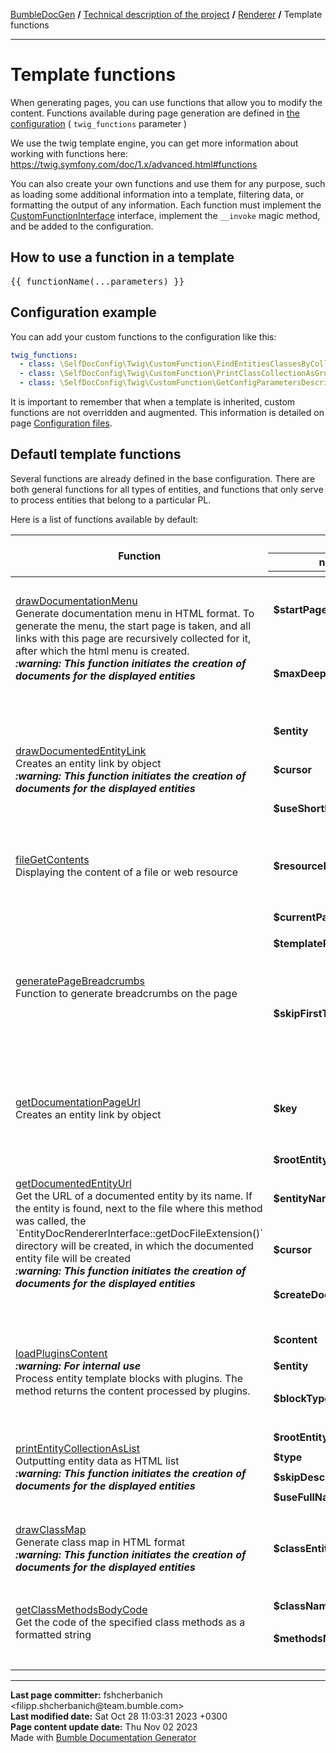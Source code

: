 <embed> <a href="/docs/README.md">BumbleDocGen</a> <b>/</b> <a href="/docs/tech/readme.md">Technical description of the project</a> <b>/</b> <a href="/docs/tech/3.renderer/readme.md">Renderer</a> <b>/</b> Template functions<hr> </embed>

<embed> <h1>Template functions</h1> </embed>

When generating pages, you can use functions that allow you to modify the content.
Functions available during page generation are defined in <a href='/docs/tech/1.configuration/readme.md'>the configuration</a> ( `twig_functions` parameter )

We use the twig template engine, you can get more information about working with functions here: https://twig.symfony.com/doc/1.x/advanced.html#functions

You can also create your own functions and use them for any purpose, such as loading some additional information into a template, filtering data, or formatting the output of any information.
Each function must implement the <a href="/docs/tech/3.renderer/classes/CustomFunctionInterface.md">CustomFunctionInterface</a> interface, implement the `__invoke` magic method, and be added to the configuration.

<embed> <h2>How to use a function in a template</h2> </embed>

<pre>&#123;&#123; functionName(...parameters) &#125;&#125;</pre>

<embed> <h2>Configuration example</h2> </embed>

You can add your custom functions to the configuration like this:

```yaml
twig_functions:
  - class: \SelfDocConfig\Twig\CustomFunction\FindEntitiesClassesByCollectionClassName
  - class: \SelfDocConfig\Twig\CustomFunction\PrintClassCollectionAsGroupedTable
  - class: \SelfDocConfig\Twig\CustomFunction\GetConfigParametersDescription
```

It is important to remember that when a template is inherited, custom functions are not overridden and augmented.
This information is detailed on page <a href="/docs/tech/1.configuration/readme.md">Configuration files</a>.

<embed> <h2>Defautl template functions</h2> </embed>

Several functions are already defined in the base configuration.
There are both general functions for all types of entities, and functions that only serve to process entities that belong to a particular PL.

Here is a list of functions available by default:

<table>
   <thead>
      <tr>
         <th rowspan="3">Function</th>
         <th colspan="3">Parameters</th>
      </tr>
      <tr>
         <th>name</th>
         <th>type</th>
         <th>description</th>
      </tr>
      <tr>
         <th colspan="4"></th>
      </tr>
   </thead>
   <tbody>
                                              <tr>
                                  <td rowspan="3">
                    <a href="/docs/tech/3.renderer/classes/DrawDocumentationMenu.md">drawDocumentationMenu</a><br>
                                        Generate documentation menu in HTML format. To generate the menu, the start page is taken, and all links with this page are recursively collected for it, after which the html menu is created.
                    <br><i><b>:warning: This function initiates the creation of documents for the displayed entities</b></i><br>                 </td>
                                  <td>
                    <b>$startPageKey</b>
                 </td>
                 <td>
                    <i><a href='https://www.php.net/manual/en/language.types.string.php'>string</a> | <a href='https://www.php.net/manual/en/language.types.null.php'>null</a></i>
                 </td>
                 <td>Relative path to the page from which the menu will be generated (only child pages will be taken into account). By default, the main documentation page (readme.md) is used.</td>
              </tr>
                            <tr>
                 <td colspan="3"></td>
              </tr>
                                        <tr>
                                  <td>
                    <b>$maxDeep</b>
                 </td>
                 <td>
                    <i><a href='https://www.php.net/manual/en/language.types.integer.php'>int</a> | <a href='https://www.php.net/manual/en/language.types.null.php'>null</a></i>
                 </td>
                 <td>Maximum parsing depth of documented links starting from the current page. By default, this restriction is disabled.</td>
              </tr>
                                            <tr>
             <td colspan="4">&nbsp;</td>
          </tr>
                                                          <tr>
                                  <td rowspan="5">
                    <a href="/docs/tech/3.renderer/classes/DrawDocumentedEntityLink.md">drawDocumentedEntityLink</a><br>
                                        Creates an entity link by object
                    <br><i><b>:warning: This function initiates the creation of documents for the displayed entities</b></i><br>                 </td>
                                  <td>
                    <b>$entity</b>
                 </td>
                 <td>
                    <i><a href='/docs/tech/3.renderer/classes/RootEntityInterface.md'>RootEntityInterface</a></i>
                 </td>
                 <td>The entity for which we want to get the link</td>
              </tr>
                            <tr>
                 <td colspan="3"></td>
              </tr>
                                        <tr>
                                  <td>
                    <b>$cursor</b>
                 </td>
                 <td>
                    <i><a href='https://www.php.net/manual/en/language.types.string.php'>string</a></i>
                 </td>
                 <td>Reference to an element inside an entity, for example, the name of a function/constant/property</td>
              </tr>
                            <tr>
                 <td colspan="3"></td>
              </tr>
                                        <tr>
                                  <td>
                    <b>$useShortName</b>
                 </td>
                 <td>
                    <i><a href='https://www.php.net/manual/en/language.types.boolean.php'>bool</a></i>
                 </td>
                 <td>Use the full or short entity name in the link</td>
              </tr>
                                            <tr>
             <td colspan="4">&nbsp;</td>
          </tr>
                                                          <tr>
                                  <td rowspan="1">
                    <a href="/docs/tech/3.renderer/classes/FileGetContents.md">fileGetContents</a><br>
                                        Displaying the content of a file or web resource
                                     </td>
                                  <td>
                    <b>$resourceName</b>
                 </td>
                 <td>
                    <i><a href='https://www.php.net/manual/en/language.types.string.php'>string</a></i>
                 </td>
                 <td>Resource name, url or path to the resource. The path can contain shortcodes with parameters from the configuration (%param_name%)</td>
              </tr>
                                            <tr>
             <td colspan="4">&nbsp;</td>
          </tr>
                                                          <tr>
                                  <td rowspan="5">
                    <a href="/docs/tech/3.renderer/classes/GeneratePageBreadcrumbs.md">generatePageBreadcrumbs</a><br>
                                        Function to generate breadcrumbs on the page
                                     </td>
                                  <td>
                    <b>$currentPageTitle</b>
                 </td>
                 <td>
                    <i><a href='https://www.php.net/manual/en/language.types.string.php'>string</a></i>
                 </td>
                 <td>Title of the current page</td>
              </tr>
                            <tr>
                 <td colspan="3"></td>
              </tr>
                                        <tr>
                                  <td>
                    <b>$templatePath</b>
                 </td>
                 <td>
                    <i><a href='https://www.php.net/manual/en/language.types.string.php'>string</a></i>
                 </td>
                 <td>Path to the template from which the breadcrumbs will be generated</td>
              </tr>
                            <tr>
                 <td colspan="3"></td>
              </tr>
                                        <tr>
                                  <td>
                    <b>$skipFirstTemplatePage</b>
                 </td>
                 <td>
                    <i><a href='https://www.php.net/manual/en/language.types.boolean.php'>bool</a></i>
                 </td>
                 <td>If set to true, the page from which parsing starts will not participate in the formation of breadcrumbs This option is useful when working with the _self value in a template, as it returns the full path to the current template, and the reference to it in breadcrumbs should not be clickable.</td>
              </tr>
                                            <tr>
             <td colspan="4">&nbsp;</td>
          </tr>
                                                          <tr>
                                  <td rowspan="1">
                    <a href="/docs/tech/3.renderer/classes/GetDocumentationPageUrl.md">getDocumentationPageUrl</a><br>
                                        Creates an entity link by object
                                     </td>
                                  <td>
                    <b>$key</b>
                 </td>
                 <td>
                    <i><a href='https://www.php.net/manual/en/language.types.string.php'>string</a></i>
                 </td>
                 <td>The key by which to look up the URL of the page. Can be the title of a page, a path to a template, or a generated document</td>
              </tr>
                                            <tr>
             <td colspan="4">&nbsp;</td>
          </tr>
                                                          <tr>
                                  <td rowspan="7">
                    <a href="/docs/tech/3.renderer/classes/GetDocumentedEntityUrl.md">getDocumentedEntityUrl</a><br>
                                        Get the URL of a documented entity by its name. If the entity is found, next to the file where this method was called, the `EntityDocRendererInterface::getDocFileExtension()` directory will be created, in which the documented entity file will be created
                    <br><i><b>:warning: This function initiates the creation of documents for the displayed entities</b></i><br>                 </td>
                                  <td>
                    <b>$rootEntityCollection</b>
                 </td>
                 <td>
                    <i><a href='/docs/tech/3.renderer/classes/RootEntityCollection.md'>RootEntityCollection</a></i>
                 </td>
                 <td>Processed entity collection</td>
              </tr>
                            <tr>
                 <td colspan="3"></td>
              </tr>
                                        <tr>
                                  <td>
                    <b>$entityName</b>
                 </td>
                 <td>
                    <i><a href='https://www.php.net/manual/en/language.types.string.php'>string</a></i>
                 </td>
                 <td>The full name of the entity for which the URL will be retrieved. If the entity is not found, the DEFAULT_URL value will be returned.</td>
              </tr>
                            <tr>
                 <td colspan="3"></td>
              </tr>
                                        <tr>
                                  <td>
                    <b>$cursor</b>
                 </td>
                 <td>
                    <i><a href='https://www.php.net/manual/en/language.types.string.php'>string</a></i>
                 </td>
                 <td>Cursor on the page of the documented entity (for example, the name of a method or property)</td>
              </tr>
                            <tr>
                 <td colspan="3"></td>
              </tr>
                                        <tr>
                                  <td>
                    <b>$createDocument</b>
                 </td>
                 <td>
                    <i><a href='https://www.php.net/manual/en/language.types.boolean.php'>bool</a></i>
                 </td>
                 <td>If true, creates an entity document. Otherwise, just gives a reference to the entity code</td>
              </tr>
                                            <tr>
             <td colspan="4">&nbsp;</td>
          </tr>
                                                          <tr>
                                  <td rowspan="5">
                    <a href="/docs/tech/3.renderer/classes/LoadPluginsContent.md">loadPluginsContent</a><br>
                    <i><b>:warning: For internal use</b></i><br>                    Process entity template blocks with plugins. The method returns the content processed by plugins.
                                     </td>
                                  <td>
                    <b>$content</b>
                 </td>
                 <td>
                    <i><a href='https://www.php.net/manual/en/language.types.string.php'>string</a></i>
                 </td>
                 <td>Content to be processed by plugins</td>
              </tr>
                            <tr>
                 <td colspan="3"></td>
              </tr>
                                        <tr>
                                  <td>
                    <b>$entity</b>
                 </td>
                 <td>
                    <i><a href='/docs/tech/3.renderer/classes/RootEntityInterface.md'>RootEntityInterface</a></i>
                 </td>
                 <td>The entity for which we process the content block</td>
              </tr>
                            <tr>
                 <td colspan="3"></td>
              </tr>
                                        <tr>
                                  <td>
                    <b>$blockType</b>
                 </td>
                 <td>
                    <i><a href='https://www.php.net/manual/en/language.types.string.php'>string</a></i>
                 </td>
                 <td>Content block type. @see BaseTemplatePluginInterface::BLOCK_*</td>
              </tr>
                                            <tr>
             <td colspan="4">&nbsp;</td>
          </tr>
                                                          <tr>
                                  <td rowspan="7">
                    <a href="/docs/tech/3.renderer/classes/PrintEntityCollectionAsList.md">printEntityCollectionAsList</a><br>
                                        Outputting entity data as HTML list
                    <br><i><b>:warning: This function initiates the creation of documents for the displayed entities</b></i><br>                 </td>
                                  <td>
                    <b>$rootEntityCollection</b>
                 </td>
                 <td>
                    <i><a href='/docs/tech/3.renderer/classes/RootEntityCollection.md'>RootEntityCollection</a></i>
                 </td>
                 <td>Processed entity collection</td>
              </tr>
                            <tr>
                 <td colspan="3"></td>
              </tr>
                                        <tr>
                                  <td>
                    <b>$type</b>
                 </td>
                 <td>
                    <i><a href='https://www.php.net/manual/en/language.types.string.php'>string</a></i>
                 </td>
                 <td>List tag type (&lt;ul&gt;/&lt;ol&gt;)</td>
              </tr>
                            <tr>
                 <td colspan="3"></td>
              </tr>
                                        <tr>
                                  <td>
                    <b>$skipDescription</b>
                 </td>
                 <td>
                    <i><a href='https://www.php.net/manual/en/language.types.boolean.php'>bool</a></i>
                 </td>
                 <td>Don&#039;t print description of this entities</td>
              </tr>
                            <tr>
                 <td colspan="3"></td>
              </tr>
                                        <tr>
                                  <td>
                    <b>$useFullName</b>
                 </td>
                 <td>
                    <i><a href='https://www.php.net/manual/en/language.types.boolean.php'>bool</a></i>
                 </td>
                 <td>Use the full name of the entity in the list</td>
              </tr>
                                            <tr>
             <td colspan="4">&nbsp;</td>
          </tr>
                                                          <tr>
                                  <td rowspan="1">
                    <a href="/docs/tech/3.renderer/classes/DrawClassMap.md">drawClassMap</a><br>
                                        Generate class map in HTML format
                    <br><i><b>:warning: This function initiates the creation of documents for the displayed entities</b></i><br>                 </td>
                                  <td>
                    <b>$classEntityCollections</b>
                 </td>
                 <td>
                    <i><a href='/docs/tech/3.renderer/classes/ClassEntityCollection.md'>ClassEntityCollection</a></i>
                 </td>
                 <td>The collection of entities for which the class map will be generated</td>
              </tr>
                                            <tr>
             <td colspan="4">&nbsp;</td>
          </tr>
                                                          <tr>
                                  <td rowspan="3">
                    <a href="/docs/tech/3.renderer/classes/GetClassMethodsBodyCode.md">getClassMethodsBodyCode</a><br>
                                        Get the code of the specified class methods as a formatted string
                                     </td>
                                  <td>
                    <b>$className</b>
                 </td>
                 <td>
                    <i><a href='https://www.php.net/manual/en/language.types.string.php'>string</a></i>
                 </td>
                 <td>The name of the class whose methods are to be retrieved</td>
              </tr>
                            <tr>
                 <td colspan="3"></td>
              </tr>
                                        <tr>
                                  <td>
                    <b>$methodsNames</b>
                 </td>
                 <td>
                    <i><a href='https://www.php.net/manual/en/language.types.array.php'>array</a></i>
                 </td>
                 <td>List of class methods whose code needs to be retrieved</td>
              </tr>
                                            <tr>
             <td colspan="4">&nbsp;</td>
          </tr>
                   </tbody>
</table>


<div id='page_committer_info'>
<hr>
<b>Last page committer:</b> fshcherbanich &lt;filipp.shcherbanich@team.bumble.com&gt;<br><b>Last modified date:</b>   Sat Oct 28 11:03:31 2023 +0300<br><b>Page content update date:</b> Thu Nov 02 2023<br>Made with <a href='https://github.com/bumble-tech/bumble-doc-gen/blob/master/docs/README.md'>Bumble Documentation Generator</a></div>